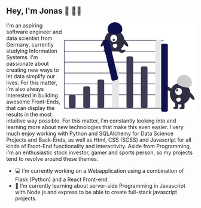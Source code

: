 ## Hey, I'm Jonas 🤝 👨‍💻

<img align="right" margin-top:1em src="https://github.com/jonasjuenemann/jonasjuenemann/blob/main/ML.png?raw=true" alt="" width=350px height=240px/>

I'm an aspiring software engineer and data scientist from Germany, currently studying Information Systems. 
I'm passionate about creating new ways to let data simplify our lives. For this matter, i'm also always interested in building awesome
Front-Ends, that can display the results in the most intuitive way possible.
For this matter, i'm constantly looking into and learning more about new technologies that make this even easier.
I very much enjoy working with Python and SQLAlchemy for Data Science Projects and Back-Ends, as well as Html, CSS (SCSS) and Javascript for all kinds of Front-End functionality and interactivity. 
Aside from Programming, i'm an enthusiastic stock investor, gamer and sports person, so my projects tend to revolve around these themes.

- 💻 I’m currently working on a Webapplication using a combination of Flask (Python) and a React Front-end.
- 🌱 I’m currently learning about server-side Programming in Javascript with Node.js and express to be able to create full-stack javascript projects.


<!--
**jonasjuenemann/jonasjuenemann** is a ✨ _special_ ✨ repository because its `README.md` (this file) appears on your GitHub profile.

Here are some ideas to get you started:

- 🔭 I’m currently working on ...
- 🌱 I’m currently learning ...
- 👯 I’m looking to collaborate on ...
- 🤔 I’m looking for help with ...
- 💬 Ask me about ...
- 📫 How to reach me: ...
- 😄 Pronouns: ...
- ⚡ Fun fact: ...
-->
